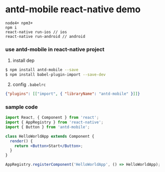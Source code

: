 # antd-mobile react-native demo

```
node4+ npm3+
npm i
react-native run-ios // ios
react-native run-android // android
```

### use antd-mobile in react-native project

1. install dep

  ```bash
  $ npm install antd-mobile --save
  $ npm install babel-plugin-import --save-dev
  ```
2. config `.babelrc`

  ```json
  {"plugins": [["import", { "libraryName": "antd-mobile" }]]}
  ```

### sample code

  ```jsx
  import React, { Component } from 'react';
  import { AppRegistry } from 'react-native';
  import { Button } from 'antd-mobile';

  class HelloWorldApp extends Component {
    render() {
      return <Button>Start</Button>;
    }
  }

  AppRegistry.registerComponent('HelloWorldApp', () => HelloWorldApp);
  ```
